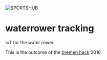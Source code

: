 ![SPORTSHUB][titleimage]
# waterrower tracking
IoT for the water rower.

This is the outcome of the [bremen.hack][1] 2016. 



[1]: http://bremenhack.de/2016/10/02/sportshub/
[titleimage]: http://bremenhack.de/wp-content/uploads/2016/10/sportshub.jpg